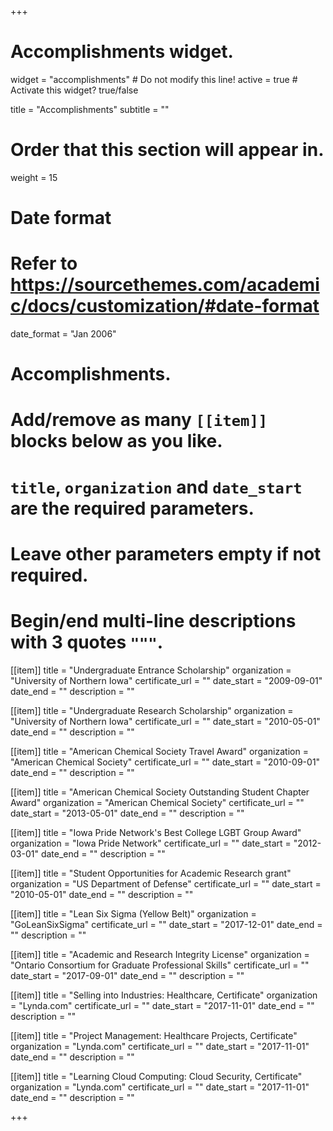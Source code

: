 +++
# Accomplishments widget.
widget = "accomplishments"  # Do not modify this line!
active = true  # Activate this widget? true/false

title = "Accomplish&shy;ments"
subtitle = ""

# Order that this section will appear in.
weight = 15

# Date format
#   Refer to https://sourcethemes.com/academic/docs/customization/#date-format
date_format = "Jan 2006"

# Accomplishments.
#   Add/remove as many `[[item]]` blocks below as you like.
#   `title`, `organization` and `date_start` are the required parameters.
#   Leave other parameters empty if not required.
#   Begin/end multi-line descriptions with 3 quotes `"""`.
  
[[item]]
  title = "Undergraduate Entrance Scholarship"
  organization = "University of Northern Iowa"
  certificate_url = ""
  date_start = "2009-09-01"
  date_end = ""
  description = ""

[[item]]
  title = "Undergraduate Research Scholarship"
  organization = "University of Northern Iowa"
  certificate_url = ""
  date_start = "2010-05-01"
  date_end = ""
  description = ""
  
[[item]]
  title = "American Chemical Society Travel Award"
  organization = "American Chemical Society"
  certificate_url = ""
  date_start = "2010-09-01"
  date_end = ""
  description = ""

[[item]]
  title = "American Chemical Society Outstanding Student Chapter Award"
  organization = "American Chemical Society"
  certificate_url = ""
  date_start = "2013-05-01"
  date_end = ""
  description = ""

[[item]]
  title = "Iowa Pride Network's Best College LGBT Group Award"
  organization = "Iowa Pride Network"
  certificate_url = ""
  date_start = "2012-03-01"
  date_end = ""
  description = ""

[[item]]
  title = "Student Opportunities for Academic Research grant"
  organization = "US Department of Defense"
  certificate_url = ""
  date_start = "2010-05-01"
  date_end = ""
  description = ""

[[item]]
  title = "Lean Six Sigma (Yellow Belt)"
  organization = "GoLeanSixSigma"
  certificate_url = ""
  date_start = "2017-12-01"
  date_end = ""
  description = ""
  
[[item]]
  title = "Academic and Research Integrity License"
  organization = "Ontario Consortium for Graduate Professional Skills"
  certificate_url = ""
  date_start = "2017-09-01"
  date_end = ""
  description = ""
  
[[item]]
  title = "Selling into Industries: Healthcare, Certificate"
  organization = "Lynda.com"
  certificate_url = ""
  date_start = "2017-11-01"
  date_end = ""
  description = ""
  
[[item]]
  title = "Project Management: Healthcare Projects, Certificate"
  organization = "Lynda.com"
  certificate_url = ""
  date_start = "2017-11-01"
  date_end = ""
  description = ""
  
[[item]]
  title = "Learning Cloud Computing: Cloud Security, Certificate"
  organization = "Lynda.com"
  certificate_url = ""
  date_start = "2017-11-01"
  date_end = ""
  description = ""
  
+++
